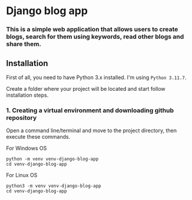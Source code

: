 # Django blog app
### This is a simple web application that allows users to create blogs, search for them using keywords, read other blogs and share them.

## Installation
First of all, you need to have Python 3.x installed. I'm using `Python 3.11.7`.

Create a folder where your project will be located and start follow installation steps.

### 1. Creating a virtual environment and downloading github repository
Open a command line/terminal and move to the project directory, then execute these commands.

For Windows OS
```
python -m venv venv-django-blog-app
cd venv-django-blog-app
```
For Linux OS
```
python3 -m venv venv-django-blog-app
cd venv-django-blog-app
```
